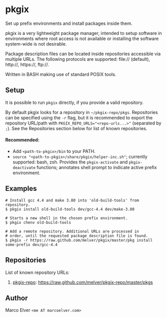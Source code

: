 # pkgix

Set up prefix environments and install packages inside them.

pkgix is a very lightweight package manager, intended to setup software in
environments where root access is not available or installing the software
system-wide is not desirable.

Package description files can be located inside repositories accessible via
multiple URLs. The following protocols are supported: file:// (default),
http://, https://, ftp://.

Written in BASH making use of standard POSIX tools.

## Setup

It is possible to run `pkgix` directly, if you provide a valid repository.

By default pkgix looks for a repository in `~/pkgix-repo/pkgs`. Repositories
can be specified using the `-r` flag, but it is recommended to export the
repository URL/path with `PKGIX_REPO_URLS="<repo-urls...>"` (separated by `;`).
See the Repositories section below for list of known repositories.

#### Recommended:

- Add `<path-to-pkgix>/bin` to your PATH.
- `source "<path-to-pkgix>/share/pkgix/helper-inc.sh"`; currently supported: bash, zsh.
Provides the `pkgix-activate` and `pkgix-deactivate` functions; annotates
shell prompt to indicate active prefix environment.

## Examples

```
# Install gcc 4.4 and make 3.80 into 'old-build-tools' from repository.
$ pkgix install old-build-tools dev/gcc-4.4 dev/make-3.80

# Starts a new shell in the chosen prefix environment.
$ pkgix chenv old-build-tools

# Add a remote repository. Additional URLs are processed in
# order, until the requested package description file is found.
$ pkgix -r https://raw.github.com/melver/pkgix/master/pkg install some-prefix dev/gcc-4.4
```

## Repositories

List of known repository URLs:

1. [pkgix-repo](https://github.com/melver/pkgix-repo): https://raw.github.com/melver/pkgix-repo/master/pkgs

## Author

Marco Elver `<me AT marcoelver.com>`


